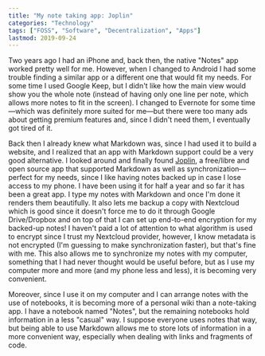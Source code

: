 ```yaml
---
title: "My note taking app: Joplin"
categories: "Technology"
tags: ["FOSS", "Software", "Decentralization", "Apps"]
lastmod: 2019-09-24
---
```

Two years ago I had an iPhone and, back then, the native "Notes" app worked pretty well for me. However, when I changed to Android I had some trouble finding a similar app or a different one that would fit my needs. For some time I used Google Keep, but I didn't like how the main view would show you the whole note (instead of having only one line per note, which allows more notes to fit in the screen). I changed to Evernote for some time—which was definitely more suited for me—but there were too many ads about getting premium features and, since I didn't need them, I eventually got tired of it.

Back then I already knew what Markdown was, since I had used it to build a website, and I realized that an app with Markdown support could be a very good alternative. I looked around and finally found [Joplin](https://joplinapp.org/), a free/libre and open source app that supported Markdown as well as synchronization—perfect for my needs, since I like having notes backed up in case I lose access to my phone. I have been using it for half a year and so far it has been a great app. I type my notes with Markdown and once I'm done it renders them beautifully. It also lets me backup a copy with Nextcloud which is good since it doesn't force me to do it through Google Drive/Dropbox and on top of that I can set up end-to-end encryption for my backed-up notes! I haven't paid a lot of attention to what algorithm is used to encrypt since I trust my Nextcloud provider, however, I know metadata is not encrypted (I'm guessing to make synchronization faster), but that's fine with me. This also allows me to synchronize my notes with my computer, something that I had never thought would be useful before, but as I use my computer more and more (and my phone less and less), it is becoming very convenient.

Moreover, since I use it on my computer and I can arrange notes with the use of notebooks, it is becoming more of a personal wiki than a note-taking app. I have a notebook named "Notes", but the remaining notebooks hold information in a less "casual" way. I suppose everyone uses notes that way, but being able to use Markdown allows me to store lots of information in a more convenient way, especially when dealing with links and fragments of code.

